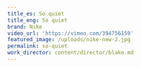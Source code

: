 ```yaml
---
title_es: So quiet
title_eng: So quiet
brand: Nike
video_url: 'https://vimeo.com/394756159'
featured_image: /uploads/nike-new-2.jpg
permalink: so-quiet
work_director: content/director/blake.md
---
```


